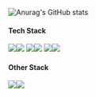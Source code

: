<!--
**Jun-WFI-hyung/Jun-WFI-hyung** is a ✨ _special_ ✨ repository because its `README.md` (this file) appears on your GitHub profile.

Here are some ideas to get you started:

- 🔭 I’m currently working on ...
- 🌱 I’m currently learning ...
- 👯 I’m looking to collaborate on ...
- 🤔 I’m looking for help with ...
- 💬 Ask me about ...
- 📫 How to reach me: ...
- 😄 Pronouns: ...
- ⚡ Fun fact: ...
-->
![Anurag's GitHub stats](https://github-readme-stats.vercel.app/api?username=Jun-WFI-hyung&show_icons=true&theme=slateorange)

#### Tech Stack</br>
<img src="https://img.shields.io/badge/linux-FCC624?style=for-the-badge&logo=linux&logoColor=black"><img src="https://img.shields.io/badge/ros-22314E?style=for-the-badge&logo=ros&logoColor=white">
<img src="https://img.shields.io/badge/Python-3776AB?style=for-the-badge&logo=Python&logoColor=white"><img src="https://img.shields.io/badge/C++-00599C?style=for-the-badge&logo=C++&logoColor=white">
<img src="https://img.shields.io/badge/OpenCV-5C3EE8?style=for-the-badge&logo=OpenCV&logoColor=white"><img src="https://img.shields.io/badge/PyTorch-EE4C2C?style=for-the-badge&logo=PyTorch&logoColor=white">
#### Other Stack</br>
<img src="https://img.shields.io/badge/Adobe Photoshop-31A8FF?style=for-the-badge&logo=Adobe Photoshop&logoColor=white"><img src="https://img.shields.io/badge/Adobe Illustrator-FF9A00?style=for-the-badge&logo=Adobe Illustrator&logoColor=white">
